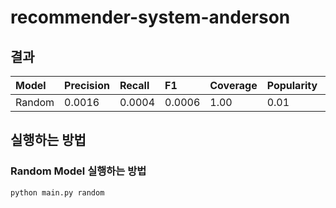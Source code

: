 # recommender-system-anderson

## 결과 

| Model     | Precision | Recall  | F1      | Coverage | Popularity | Seconds  |
|:----------|:----------|:--------|:--------|:---------|:-----------|:---------|
| Random    | 0.0016    | 0.0004  | 0.0006  | 1.00     | 0.01       | 2.25     | 

## 실행하는 방법 

### Random Model 실행하는 방법 

```
python main.py random
```
